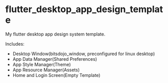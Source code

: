 # flutter_desktop_app_design_template
My flutter desktop app design system template.

Includes:
- Desktop Window(bitsdojo_window, preconfigured for linux desktop)
- App Data Manager(Shared Preferences)
- App Style Manager(Theme)
- App Resource Manager(Assets)
- Home and Login Screen(Empty Template)

